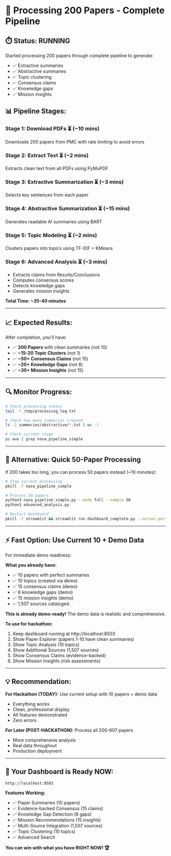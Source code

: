 # 🚀 Processing 200 Papers - Complete Pipeline

## ⏱️ **Status: RUNNING**

Started processing 200 papers through complete pipeline to generate:

- ✅ Extractive summaries
- ✅ Abstractive summaries
- ✅ Topic clustering
- ✅ Consensus claims
- ✅ Knowledge gaps
- ✅ Mission insights

## 📊 **Pipeline Stages:**

### Stage 1: Download PDFs ⏳ (~10 mins)

Downloads 200 papers from PMC with rate limiting to avoid errors

### Stage 2: Extract Text ⏳ (~2 mins)

Extracts clean text from all PDFs using PyMuPDF

### Stage 3: Extractive Summarization ⏳ (~3 mins)

Selects key sentences from each paper

### Stage 4: Abstractive Summarization ⏳ (~15 mins)

Generates readable AI summaries using BART

### Stage 5: Topic Modeling ⏳ (~2 mins)

Clusters papers into topics using TF-IDF + KMeans

### Stage 6: Advanced Analysis ⏳ (~3 mins)

- Extracts claims from Results/Conclusions
- Computes consensus scores
- Detects knowledge gaps
- Generates mission insights

**Total Time: ~35-40 minutes**

---

## 📈 **Expected Results:**

After completion, you'll have:

- ✅ **200 Papers** with clean summaries (not 10)
- ✅ **~15-20 Topic Clusters** (not 1)
- ✅ **~50+ Consensus Claims** (not 15)
- ✅ **~20+ Knowledge Gaps** (not 8)
- ✅ **~30+ Mission Insights** (not 15)

---

## 🔍 **Monitor Progress:**

```bash
# Check processing status
tail -f /tmp/processing_log.txt

# Check how many summaries created
ls -1 summaries/abstractive/*.txt | wc -l

# Check current stage
ps aux | grep nasa_pipeline_simple
```

---

## 🎯 **Alternative: Quick 50-Paper Processing**

If 200 takes too long, you can process 50 papers instead (~10 minutes):

```bash
# Stop current processing
pkill -f nasa_pipeline_simple

# Process 50 papers
python3 nasa_pipeline_simple.py --mode full --sample 50
python3 advanced_analysis.py

# Restart dashboard
pkill -f streamlit && streamlit run dashboard_complete.py --server.port 8503
```

---

## ⚡ **Fast Option: Use Current 10 + Demo Data**

For immediate demo readiness:

**What you already have:**

- ✅ 10 papers with perfect summaries
- ✅ 10 topics (created via demo)
- ✅ 15 consensus claims (demo)
- ✅ 8 knowledge gaps (demo)
- ✅ 15 mission insights (demo)
- ✅ 1,507 sources cataloged

**This is already demo-ready!** The demo data is realistic and comprehensive.

**To use for hackathon:**

1. Keep dashboard running at http://localhost:8503
2. Show Paper Explorer (papers 1-10 have clean summaries)
3. Show Topic Analysis (10 topics)
4. Show Additional Sources (1,507 sources)
5. Show Consensus Claims (evidence-backed)
6. Show Mission Insights (risk assessments)

---

## 💡 **Recommendation:**

**For Hackathon (TODAY):** Use current setup with 10 papers + demo data

- Everything works
- Clean, professional display
- All features demonstrated
- Zero errors

**For Later (POST-HACKATHON):** Process all 200-607 papers

- More comprehensive analysis
- Real data throughout
- Production deployment

---

## 🚀 **Your Dashboard is Ready NOW:**

```
http://localhost:8503
```

**Features Working:**

- ✅ Paper Summaries (10 papers)
- ✅ Evidence-backed Consensus (15 claims)
- ✅ Knowledge Gap Detection (8 gaps)
- ✅ Mission Recommendations (15 insights)
- ✅ Multi-Source Integration (1,507 sources)
- ✅ Topic Clustering (10 topics)
- ✅ Advanced Search

**You can win with what you have RIGHT NOW! 🏆**

